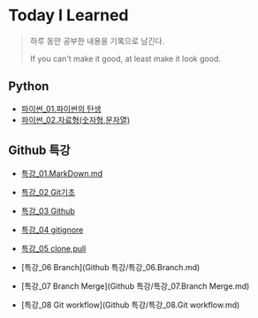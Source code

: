 # Today I Learned
> 하루 동안 공부한 내용을 기록으로 남긴다.
>
> If you can't make it good, at least make it look good.





## Python

- [파이썬_01.파이썬의 탄생](https://github.com/kimsm0803/TIL/blob/master/%ED%8C%8C%EC%9D%B4%EC%8D%AC/%ED%8C%8C%EC%9D%B4%EC%8D%AC_01.%ED%8C%8C%EC%9D%B4%EC%8D%AC%EC%9D%98%20%ED%83%84%EC%83%9D.ipynb)
- [파이썬_02.자료형(숫자형,문자열)](https://github.com/kimsm0803/TIL/blob/master/%ED%8C%8C%EC%9D%B4%EC%8D%AC/%ED%8C%8C%EC%9D%B4%EC%8D%AC_02.%EC%9E%90%EB%A3%8C%ED%98%95(%EC%88%AB%EC%9E%90%ED%98%95%2C%EB%AC%B8%EC%9E%90%EC%97%B4).ipynb)





## Github 특강

- [특강_01.MarkDown.md](https://github.com/kimsm0803/TIL/blob/e53429892e8a2dd08acf71abd821aad28fc7d602/Github%20%ED%8A%B9%EA%B0%95/%ED%8A%B9%EA%B0%95_01.MarkDown.md)

- [특강_02 Git기초](https://github.com/kimsm0803/TIL/blob/e53429892e8a2dd08acf71abd821aad28fc7d602/Github%20%ED%8A%B9%EA%B0%95/%ED%8A%B9%EA%B0%95_02.Git%EA%B8%B0%EC%B4%88.md)

- [특강_03 Github](https://github.com/kimsm0803/TIL/blob/e53429892e8a2dd08acf71abd821aad28fc7d602/Github%20%ED%8A%B9%EA%B0%95/%ED%8A%B9%EA%B0%95_04.gitignore.md)

- [특강_04 gitignore](https://github.com/kimsm0803/TIL/blob/e53429892e8a2dd08acf71abd821aad28fc7d602/Github%20%ED%8A%B9%EA%B0%95/%ED%8A%B9%EA%B0%95_04.gitignore.md)

- [특강_05 clone,pull](https://github.com/kimsm0803/TIL/blob/e53429892e8a2dd08acf71abd821aad28fc7d602/Github%20%ED%8A%B9%EA%B0%95/%ED%8A%B9%EA%B0%95_05.clone,pull.md)

- [특강_06 Branch](Github 특강/특강_06.Branch.md)

- [특강_07 Branch Merge](Github 특강/특강_07.Branch Merge.md)

- [특강_08 Git workflow](Github 특강/특강_08.Git workflow.md)

  
  
  
